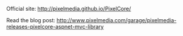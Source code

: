 Official site:
http://pixelmedia.github.io/PixelCore/

Read the blog post:
http://www.pixelmedia.com/garage/pixelmedia-releases-pixelcore-aspnet-mvc-library
